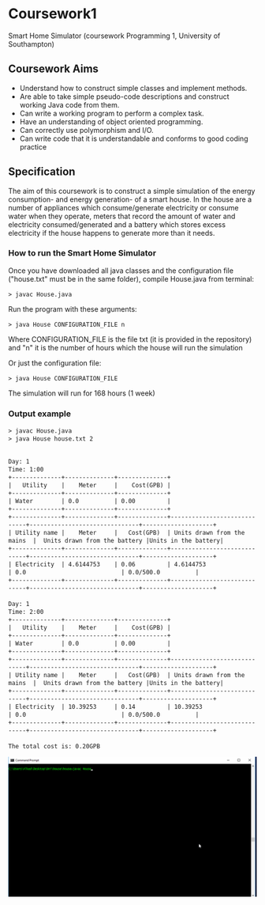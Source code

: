 # Coursework1
Smart Home Simulator (coursework Programming 1, University of Southampton)

## Coursework Aims
* Understand how to construct simple classes and implement methods.
* Are able to take simple pseudo-code descriptions and construct working Java code from them.
* Can write a working program to perform a complex task.
* Have an understanding of object oriented programming.
* Can correctly use polymorphism and I/O.
* Can write code that it is understandable and conforms to good coding practice

## Specification
The aim of this coursework is to construct a simple simulation of the energy consumption- and energy
generation- of a smart house. In the house are a number of appliances which consume/generate electricity
or consume water when they operate, meters that record the amount of water and electricity
consumed/generated and a battery which stores excess electricity if the house happens to generate more
than it needs. 

### How to run the Smart Home Simulator

Once you have downloaded all java classes and the configuration file ("house.txt" must be in the same folder), compile House.java from terminal:

```
> javac House.java
```
Run the program with these arguments:

```
> java House CONFIGURATION_FILE n
```
Where CONFIGURATION_FILE is the file txt (it is provided in the repository) and "n" it is the number of hours
which the house will run the simulation 

Or just the configuration file:

```
> java House CONFIGURATION_FILE
```
The simulation will run for 168 hours (1 week)

### Output example

```
> javac House.java
> java House house.txt 2
```
```

Day: 1
Time: 1:00
+--------------+--------------+--------------+
|   Utility    |    Meter     |    Cost(GPB) |
+--------------+--------------+--------------+
| Water        | 0.0          | 0.00         |
+--------------+--------------+--------------+
+--------------+--------------+--------------+-----------------------------+-------------------------------+--------------------+
| Utility name |    Meter     |   Cost(GPB)  | Units drawn from the mains  |  Units drawn from the battery |Units in the battery|
+--------------+--------------+--------------+-----------------------------+-------------------------------+--------------------+
| Electricity  | 4.6144753    | 0.06         | 4.6144753                   | 0.0                           | 0.0/500.0          |
+--------------+--------------+--------------+-----------------------------+-------------------------------+--------------------+

Day: 1
Time: 2:00
+--------------+--------------+--------------+
|   Utility    |    Meter     |    Cost(GPB) |
+--------------+--------------+--------------+
| Water        | 0.0          | 0.00         |
+--------------+--------------+--------------+
+--------------+--------------+--------------+-----------------------------+-------------------------------+--------------------+
| Utility name |    Meter     |   Cost(GPB)  | Units drawn from the mains  |  Units drawn from the battery |Units in the battery|
+--------------+--------------+--------------+-----------------------------+-------------------------------+--------------------+
| Electricity  | 10.39253     | 0.14         | 10.39253                    | 0.0                           | 0.0/500.0          |
+--------------+--------------+--------------+-----------------------------+-------------------------------+--------------------+

The total cost is: 0.20GPB

```

![](example1.gif)



